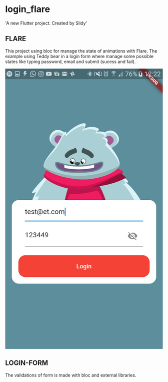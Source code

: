 # login_flare

&#x27;A new Flutter project. Created by Slidy&#x27;

## FLARE

This project using bloc for manage the state of animations with Flare. The example using Teddy bear in a login form where manage some possible states like typing password, email and submit (sucess and fail).

![image info](screen_shoot_hands_down.jpeg)

## LOGIN-FORM

The validations of form is made with bloc and external libraries. 



